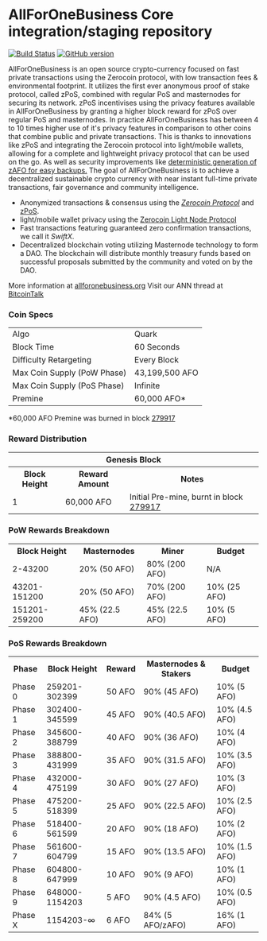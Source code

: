 AllForOneBusiness Core integration/staging repository
=====================================

[![Build Status](https://travis-ci.org/AllForOneBusiness-Project/AllForOneBusiness.svg?branch=master)](https://travis-ci.org/AllForOneBusiness-Project/AllForOneBusiness) [![GitHub version](https://badge.fury.io/gh/AllForOneBusiness-Project%2FAllForOneBusiness.svg)](https://badge.fury.io/gh/AllForOneBusiness-Project%2FAllForOneBusiness)

AllForOneBusiness is an open source crypto-currency focused on fast private transactions using the Zerocoin protocol, with low transaction fees & environmental footprint.  It utilizes the first ever anonymous proof of stake protocol, called zPoS, combined with regular PoS and masternodes for securing its network. zPoS incentivises using the privacy features available in AllForOneBusiness by granting a higher block reward for zPoS over regular PoS and masternodes. In practice AllForOneBusiness has between 4 to 10 times higher use of it's privacy features in comparison to other coins that combine public and private transactions. This is thanks to innovations like zPoS and integrating the Zerocoin protocol into light/mobile wallets, allowing for a complete and lightweight privacy protocol that can be used on the go. As well as security improvements like [deterministic generation of zAFO for easy backups.](https://www.reddit.com/r/allforonebusiness/comments/8gbjf7/how_to_use_deterministic_zerocoin_generation/)
The goal of AllForOneBusiness is to achieve a decentralized sustainable crypto currency with near instant full-time private transactions, fair governance and community intelligence.
- Anonymized transactions & consensus using the [_Zerocoin Protocol_](http://www.allforonebusiness.org/zafo) and [zPoS](https://allforonebusiness.org/zpos/).
- light/mobile wallet privacy using the [Zerocoin Light Node Protocol](https://allforonebusiness.org/wp-content/uploads/2018/11/Zerocoin_Light_Node_Protocol.pdf)
- Fast transactions featuring guaranteed zero confirmation transactions, we call it _SwiftX_.
- Decentralized blockchain voting utilizing Masternode technology to form a DAO. The blockchain will distribute monthly treasury funds based on successful proposals submitted by the community and voted on by the DAO.

More information at [allforonebusiness.org](http://www.allforonebusiness.org) Visit our ANN thread at [BitcoinTalk](http://www.bitcointalk.org/index.php?topic=1262920)

### Coin Specs
<table>
<tr><td>Algo</td><td>Quark</td></tr>
<tr><td>Block Time</td><td>60 Seconds</td></tr>
<tr><td>Difficulty Retargeting</td><td>Every Block</td></tr>
<tr><td>Max Coin Supply (PoW Phase)</td><td>43,199,500 AFO</td></tr>
<tr><td>Max Coin Supply (PoS Phase)</td><td>Infinite</td></tr>
<tr><td>Premine</td><td>60,000 AFO*</td></tr>
</table>

*60,000 AFO Premine was burned in block [279917](http://www.presstab.pw/phpexplorer/AllForOneBusiness/block.php?blockhash=206d9cfe859798a0b0898ab00d7300be94de0f5469bb446cecb41c3e173a57e0)

### Reward Distribution

<table>
<th colspan=4>Genesis Block</th>
<tr><th>Block Height</th><th>Reward Amount</th><th>Notes</th></tr>
<tr><td>1</td><td>60,000 AFO</td><td>Initial Pre-mine, burnt in block <a href="http://www.presstab.pw/phpexplorer/AllForOneBusiness/block.php?blockhash=206d9cfe859798a0b0898ab00d7300be94de0f5469bb446cecb41c3e173a57e0">279917</a></td></tr>
</table>

### PoW Rewards Breakdown

<table>
<th>Block Height</th><th>Masternodes</th><th>Miner</th><th>Budget</th>
<tr><td>2-43200</td><td>20% (50 AFO)</td><td>80% (200 AFO)</td><td>N/A</td></tr>
<tr><td>43201-151200</td><td>20% (50 AFO)</td><td>70% (200 AFO)</td><td>10% (25 AFO)</td></tr>
<tr><td>151201-259200</td><td>45% (22.5 AFO)</td><td>45% (22.5 AFO)</td><td>10% (5 AFO)</td></tr>
</table>

### PoS Rewards Breakdown

<table>
<th>Phase</th><th>Block Height</th><th>Reward</th><th>Masternodes & Stakers</th><th>Budget</th>
<tr><td>Phase 0</td><td>259201-302399</td><td>50 AFO</td><td>90% (45 AFO)</td><td>10% (5 AFO)</td></tr>
<tr><td>Phase 1</td><td>302400-345599</td><td>45 AFO</td><td>90% (40.5 AFO)</td><td>10% (4.5 AFO)</td></tr>
<tr><td>Phase 2</td><td>345600-388799</td><td>40 AFO</td><td>90% (36 AFO)</td><td>10% (4 AFO)</td></tr>
<tr><td>Phase 3</td><td>388800-431999</td><td>35 AFO</td><td>90% (31.5 AFO)</td><td>10% (3.5 AFO)</td></tr>
<tr><td>Phase 4</td><td>432000-475199</td><td>30 AFO</td><td>90% (27 AFO)</td><td>10% (3 AFO)</td></tr>
<tr><td>Phase 5</td><td>475200-518399</td><td>25 AFO</td><td>90% (22.5 AFO)</td><td>10% (2.5 AFO)</td></tr>
<tr><td>Phase 6</td><td>518400-561599</td><td>20 AFO</td><td>90% (18 AFO)</td><td>10% (2 AFO)</td></tr>
<tr><td>Phase 7</td><td>561600-604799</td><td>15 AFO</td><td>90% (13.5 AFO)</td><td>10% (1.5 AFO)</td></tr>
<tr><td>Phase 8</td><td>604800-647999</td><td>10 AFO</td><td>90% (9 AFO)</td><td>10% (1 AFO)</td></tr>
<tr><td>Phase 9</td><td>648000-1154203</td><td>5 AFO</td><td>90% (4.5 AFO)</td><td>10% (0.5 AFO)</td></tr>
<tr><td>Phase X</td><td>1154203-∞</td><td>6 AFO</td><td>84% (5 AFO/zAFO)</td><td>16% (1 AFO)</td></tr>
</table>
